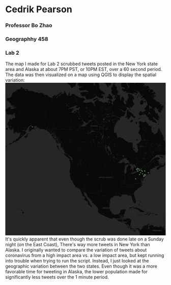 # **Cedrik Pearson**
### Professor Bo Zhao
### Geographhy 458
### Lab 2

The map I made for Lab 2 scrubbed tweets posted in the New York state area and Alaska at about 7PM PST, or 10PM EST, over a 60 second period. The data was then visualized on a map using QGIS to display the spatial variation:
![Map of tweets by location](image/lab2_pic.png)
It's quickly apparent that even though the scrub was done late on a Sunday night (on the East Coast), There's way more tweets in New York than Alaska. I originally wanted to compare the variation of tweets about coronavirus from a high impact area vs. a low impact area, but kept running into trouble when trying to run the script. Instead, I just looked at the geographic variation between the two states. Even though it was a more favorable time for tweeting in Alaska, the lower population made for significantly less tweets over the 1 minute period. 
